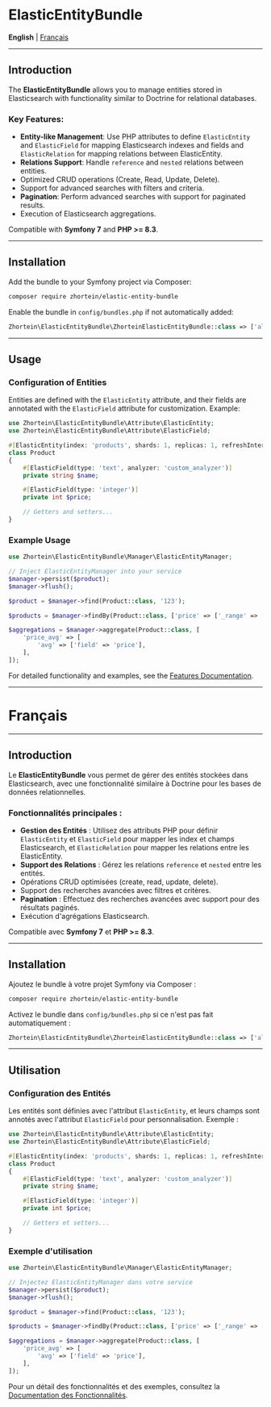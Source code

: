 # ElasticEntityBundle

**English** | [Français](#fran%C3%A7ais)

---

## Introduction

The **ElasticEntityBundle** allows you to manage entities stored in Elasticsearch with functionality similar to Doctrine for relational databases.

### Key Features:
- **Entity-like Management**: Use PHP attributes to define `ElasticEntity` and `ElasticField` for mapping Elasticsearch indexes and fields and `ElasticRelation` for mapping relations between ElasticEntity.
- **Relations Support**: Handle `reference` and `nested` relations between entities.
- Optimized CRUD operations (Create, Read, Update, Delete).
- Support for advanced searches with filters and criteria.
- **Pagination**: Perform advanced searches with support for paginated results.
- Execution of Elasticsearch aggregations.

Compatible with **Symfony 7** and **PHP >= 8.3**.

---

## Installation

Add the bundle to your Symfony project via Composer:

```bash
composer require zhortein/elastic-entity-bundle
```

Enable the bundle in `config/bundles.php` if not automatically added:

```php
Zhortein\ElasticEntityBundle\ZhorteinElasticEntityBundle::class => ['all' => true],
```

---

## Usage

### Configuration of Entities

Entities are defined with the `ElasticEntity` attribute, and their fields are annotated with the `ElasticField` attribute for customization. Example:

```php
use Zhortein\ElasticEntityBundle\Attribute\ElasticEntity;
use Zhortein\ElasticEntityBundle\Attribute\ElasticField;

#[ElasticEntity(index: 'products', shards: 1, replicas: 1, refreshInterval: '1s')]
class Product
{
    #[ElasticField(type: 'text', analyzer: 'custom_analyzer')]
    private string $name;

    #[ElasticField(type: 'integer')]
    private int $price;

    // Getters and setters...
}
```

### Example Usage

```php
use Zhortein\ElasticEntityBundle\Manager\ElasticEntityManager;

// Inject ElasticEntityManager into your service
$manager->persist($product);
$manager->flush();

$product = $manager->find(Product::class, '123');

$products = $manager->findBy(Product::class, ['price' => ['_range' => ['gte' => 100, 'lte' => 500]]]);

$aggregations = $manager->aggregate(Product::class, [
    'price_avg' => [
        'avg' => ['field' => 'price'],
    ],
]);
```

For detailed functionality and examples, see the [Features Documentation](docs/FEATURES_DOCUMENTATION.md).

---

# Français

---

## Introduction

Le **ElasticEntityBundle** vous permet de gérer des entités stockées dans Elasticsearch, avec une fonctionnalité similaire à Doctrine pour les bases de données relationnelles.

### Fonctionnalités principales :
- **Gestion des Entités** : Utilisez des attributs PHP pour définir `ElasticEntity` et `ElasticField` pour mapper les index et champs Elasticsearch, et `ElasticRelation` pour mapper les relations entre les ElasticEntity.
- **Support des Relations** : Gérez les relations `reference` et `nested` entre les entités.
- Opérations CRUD optimisées (create, read, update, delete).
- Support des recherches avancées avec filtres et critères.
- **Pagination** : Effectuez des recherches avancées avec support pour des résultats paginés.
- Exécution d'agrégations Elasticsearch.

Compatible avec **Symfony 7** et **PHP >= 8.3**.

---

## Installation

Ajoutez le bundle à votre projet Symfony via Composer :

```bash
composer require zhortein/elastic-entity-bundle
```

Activez le bundle dans `config/bundles.php` si ce n'est pas fait automatiquement :

```php
Zhortein\ElasticEntityBundle\ZhorteinElasticEntityBundle::class => ['all' => true],
```

---

## Utilisation

### Configuration des Entités

Les entités sont définies avec l'attribut `ElasticEntity`, et leurs champs sont annotés avec l'attribut `ElasticField` pour personnalisation. Exemple :

```php
use Zhortein\ElasticEntityBundle\Attribute\ElasticEntity;
use Zhortein\ElasticEntityBundle\Attribute\ElasticField;

#[ElasticEntity(index: 'products', shards: 1, replicas: 1, refreshInterval: '1s')]
class Product
{
    #[ElasticField(type: 'text', analyzer: 'custom_analyzer')]
    private string $name;

    #[ElasticField(type: 'integer')]
    private int $price;

    // Getters et setters...
}
```

### Exemple d'utilisation

```php
use Zhortein\ElasticEntityBundle\Manager\ElasticEntityManager;

// Injectez ElasticEntityManager dans votre service
$manager->persist($product);
$manager->flush();

$product = $manager->find(Product::class, '123');

$products = $manager->findBy(Product::class, ['price' => ['_range' => ['gte' => 100, 'lte' => 500]]]);

$aggregations = $manager->aggregate(Product::class, [
    'price_avg' => [
        'avg' => ['field' => 'price'],
    ],
]);
```

Pour un détail des fonctionnalités et des exemples, consultez la [Documentation des Fonctionnalités](docs/FEATURES_DOCUMENTATION.md).
